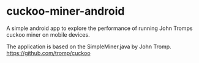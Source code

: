 # cuckoo-miner-android
A simple android app to explore the performance of running John Tromps cuckoo miner on mobile devices.

The application is based on the SimpleMiner.java by John Tromp.  https://github.com/tromp/cuckoo

